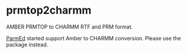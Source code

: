 prmtop2charmm
=============

AMBER PRMTOP to CHARMM RTF and PRM format.

[ParmEd](https://github.com/ParmEd/ParmEd) started support Amber to CHARMM conversion. Please use the package instead.
